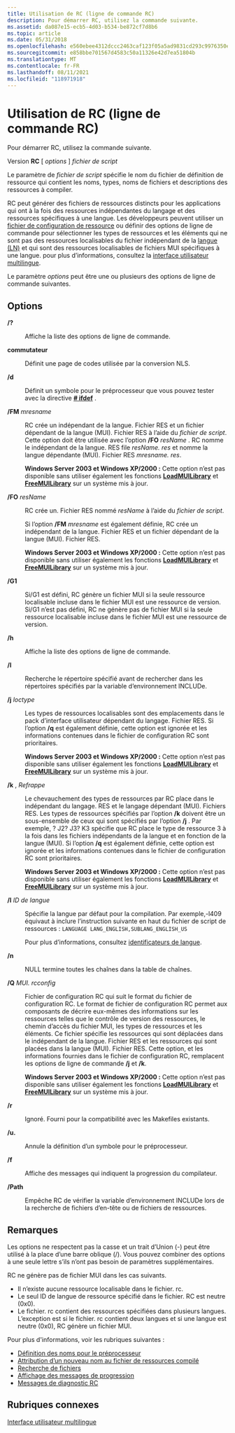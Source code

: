 ```yaml
---
title: Utilisation de RC (ligne de commande RC)
description: Pour démarrer RC, utilisez la commande suivante.
ms.assetid: da087e15-ecb5-4d03-b534-be872cf7d8b6
ms.topic: article
ms.date: 05/31/2018
ms.openlocfilehash: e560ebee4312dccc2463caf123f05a5ad9831cd293c9976350e6de7ee13cb64a
ms.sourcegitcommit: e858bbe701567d4583c50a11326e42d7ea51804b
ms.translationtype: MT
ms.contentlocale: fr-FR
ms.lasthandoff: 08/11/2021
ms.locfileid: "118971918"
---
```

# <a name="using-rc-the-rc-command-line"></a>Utilisation de RC (ligne de commande RC)

Pour démarrer RC, utilisez la commande suivante.

Version **RC** \[ *options* \] *fichier de script*

Le paramètre de *fichier de script* spécifie le nom du fichier de définition de ressource qui contient les noms, types, noms de fichiers et descriptions des ressources à compiler.

RC peut générer des fichiers de ressources distincts pour les applications qui ont à la fois des ressources indépendantes du langage et des ressources spécifiques à une langue. Les développeurs peuvent utiliser un [fichier de configuration de ressource](/windows/desktop/Intl/preparing-resources) ou définir des options de ligne de commande pour sélectionner les types de ressources et les éléments qui ne sont pas des ressources localisables du fichier indépendant de la [langue (LN)](/windows/desktop/Intl/mui-resource-management) et qui sont des ressources localisables de fichiers MUI spécifiques à une langue. pour plus d’informations, consultez la [interface utilisateur multilingue](/windows/desktop/Intl/multilingual-user-interface).

Le paramètre *options* peut être une ou plusieurs des options de ligne de commande suivantes.

## <a name="options"></a>Options

<dl> <dt>

<span id="__"></span>**/?**
</dt> <dd>

Affiche la liste des options de ligne de commande.

</dd> <dt>

<span id="_c"></span><span id="_C"></span>**commutateur**
</dt> <dd>

Définit une page de codes utilisée par la conversion NLS.

</dd> <dt>

<span id="_d"></span><span id="_D"></span>**/d**
</dt> <dd>

Définit un symbole pour le préprocesseur que vous pouvez tester avec la directive [**\# ifdef**](-ifdef.md) .

</dd> <dt>

<span id="_fm_mresname"></span><span id="_FM_MRESNAME"></span>**/FM** *mresname*
</dt> <dd>

RC crée un indépendant de la langue. Fichier RES et un fichier dépendant de la langue (MUI). Fichier RES à l’aide du *fichier de script*. Cette option doit être utilisée avec l’option **/FO** *resName* . RC nomme le indépendant de la langue. RES file *resName. res* et nomme la langue dépendante (MUI). Fichier RES *mresname. res*.

**Windows Server 2003 et Windows XP/2000 :** Cette option n’est pas disponible sans utiliser également les fonctions [**LoadMUILibrary**](/windows/desktop/api/muiload/nf-muiload-loadmuilibrarya) et [**FreeMUILibrary**](/windows/desktop/api/muiload/nf-muiload-freemuilibrary) sur un système mis à jour.

</dd> <dt>

<span id="_fo_resname"></span><span id="_FO_RESNAME"></span>**/FO** *resName*
</dt> <dd>

RC crée un. Fichier RES nommé *resName* à l’aide du *fichier de script*.

Si l’option **/FM** *mresname* est également définie, RC crée un indépendant de la langue. Fichier RES et un fichier dépendant de la langue (MUI). Fichier RES.

**Windows Server 2003 et Windows XP/2000 :** Cette option n’est pas disponible sans utiliser également les fonctions [**LoadMUILibrary**](/windows/desktop/api/muiload/nf-muiload-loadmuilibrarya) et [**FreeMUILibrary**](/windows/desktop/api/muiload/nf-muiload-freemuilibrary) sur un système mis à jour.

</dd> <dt>

<span id="_g1"></span><span id="_G1"></span>**/G1**
</dt> <dd>

Si/G1 est défini, RC génère un fichier MUI si la seule ressource localisable incluse dans le fichier MUI est une ressource de version. Si/G1 n’est pas défini, RC ne génère pas de fichier MUI si la seule ressource localisable incluse dans le fichier MUI est une ressource de version.

</dd> <dt>

<span id="_h"></span><span id="_H"></span>**/h**
</dt> <dd>

Affiche la liste des options de ligne de commande.

</dd> <dt>

<span id="_I"></span><span id="_i"></span>**/I**
</dt> <dd>

Recherche le répertoire spécifié avant de rechercher dans les répertoires spécifiés par la variable d’environnement INCLUDe.

</dd> <dt>

<span id="_j__loctype"></span><span id="_J__LOCTYPE"></span>**/j** *loctype*
</dt> <dd>

Les types de ressources localisables sont des emplacements dans le pack d’interface utilisateur dépendant du langage. Fichier RES. Si l’option **/q** est également définie, cette option est ignorée et les informations contenues dans le fichier de configuration RC sont prioritaires.

**Windows Server 2003 et Windows XP/2000 :** Cette option n’est pas disponible sans utiliser également les fonctions [**LoadMUILibrary**](/windows/desktop/api/muiload/nf-muiload-loadmuilibrarya) et [**FreeMUILibrary**](/windows/desktop/api/muiload/nf-muiload-freemuilibrary) sur un système mis à jour.

</dd> <dt>

<span id="_k_overtype"></span><span id="_K_OVERTYPE"></span>**/k** , *Refrappe*
</dt> <dd>

Le chevauchement des types de ressources par RC place dans le indépendant du langage. RES et le langage dépendant (MUI). Fichiers RES. Les types de ressources spécifiés par l’option **/k** doivent être un sous-ensemble de ceux qui sont spécifiés par l’option **/j** . Par exemple, ? J2? J3? K3 spécifie que RC place le type de ressource 3 à la fois dans les fichiers indépendants de la langue et en fonction de la langue (MUI). Si l’option **/q** est également définie, cette option est ignorée et les informations contenues dans le fichier de configuration RC sont prioritaires.

**Windows Server 2003 et Windows XP/2000 :** Cette option n’est pas disponible sans utiliser également les fonctions [**LoadMUILibrary**](/windows/desktop/api/muiload/nf-muiload-loadmuilibrarya) et [**FreeMUILibrary**](/windows/desktop/api/muiload/nf-muiload-freemuilibrary) sur un système mis à jour.

</dd> <dt>

<span id="_l_langid"></span><span id="_L_LANGID"></span>**/l** *ID de langue*
</dt> <dd>

Spécifie la langue par défaut pour la compilation. Par exemple,-l409 équivaut à inclure l’instruction suivante en haut du fichier de script de ressources : `LANGUAGE LANG_ENGLISH,SUBLANG_ENGLISH_US`

Pour plus d’informations, consultez [identificateurs de langue](/windows/desktop/Intl/language-identifiers).

</dd> <dt>

<span id="_n"></span><span id="_N"></span>**/n**
</dt> <dd>

NULL termine toutes les chaînes dans la table de chaînes.

</dd> <dt>

<span id="_q_Mui.RCConfig"></span><span id="_q_mui.rcconfig"></span><span id="_Q_MUI.RCCONFIG"></span>**/Q** *MUI. rcconfig*
</dt> <dd>

Fichier de configuration RC qui suit le format du fichier de configuration RC. Le format de fichier de configuration RC permet aux composants de décrire eux-mêmes des informations sur les ressources telles que le contrôle de version des ressources, le chemin d’accès du fichier MUI, les types de ressources et les éléments. Ce fichier spécifie les ressources qui sont déplacées dans le indépendant de la langue. Fichier RES et les ressources qui sont placées dans la langue (MUI). Fichier RES. Cette option, et les informations fournies dans le fichier de configuration RC, remplacent les options de ligne de commande **/j** et **/k**.

**Windows Server 2003 et Windows XP/2000 :** Cette option n’est pas disponible sans utiliser également les fonctions [**LoadMUILibrary**](/windows/desktop/api/muiload/nf-muiload-loadmuilibrarya) et [**FreeMUILibrary**](/windows/desktop/api/muiload/nf-muiload-freemuilibrary) sur un système mis à jour.

</dd> <dt>

<span id="_r"></span><span id="_R"></span>**/r**
</dt> <dd>

Ignoré. Fourni pour la compatibilité avec les Makefiles existants.

</dd> <dt>

<span id="_u"></span><span id="_U"></span>**/u.**
</dt> <dd>

Annule la définition d’un symbole pour le préprocesseur.

</dd> <dt>

<span id="_v"></span><span id="_V"></span>**/f**
</dt> <dd>

Affiche des messages qui indiquent la progression du compilateur.

</dd> <dt>

<span id="_x"></span><span id="_X"></span>**/Path**
</dt> <dd>

Empêche RC de vérifier la variable d’environnement INCLUDe lors de la recherche de fichiers d’en-tête ou de fichiers de ressources.

</dd> </dl>

## <a name="remarks"></a>Remarques

Les options ne respectent pas la casse et un trait d’Union (-) peut être utilisé à la place d’une barre oblique (/). Vous pouvez combiner des options à une seule lettre s’ils n’ont pas besoin de paramètres supplémentaires.

RC ne génère pas de fichier MUI dans les cas suivants.

-   Il n’existe aucune ressource localisable dans le fichier. rc.
-   Le seul ID de langue de ressource spécifié dans le fichier. RC est neutre (0x0).
-   Le fichier. rc contient des ressources spécifiées dans plusieurs langues. L’exception est si le fichier. rc contient deux langues et si une langue est neutre (0x0), RC génère un fichier MUI.

Pour plus d'informations, voir les rubriques suivantes :

-   [Définition des noms pour le préprocesseur](defining-names-for-the-preprocessor.md)
-   [Attribution d’un nouveau nom au fichier de ressources compilé](renaming-the-compiled-resource-file.md)
-   [Recherche de fichiers](searching-for-files.md)
-   [Affichage des messages de progression](displaying-progress-messages.md)
-   [Messages de diagnostic RC](rc-diagnostic-messages.md)

## <a name="related-topics"></a>Rubriques connexes

<dl> <dt>

[Interface utilisateur multilingue](/windows/desktop/Intl/multilingual-user-interface)
</dt> </dl>

 

 